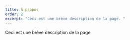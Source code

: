 ```yaml
---
title: À propos
order: 2
excerpt: "Ceci est une brève description de la page. "
---
```


Ceci est une brève description de la page.
